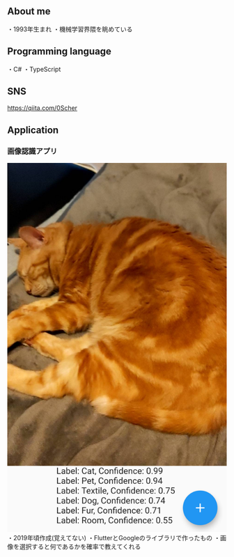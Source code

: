 ## About me
・1993年生まれ
・機械学習界隈を眺めている

## Programming language
・C#
・TypeScript

## SNS
https://qiita.com/0Scher

## Application
### 画像認識アプリ
![2019_](https://github.com/nanako0323/portfolio/blob/master/img/My%20First%20App.png)
・2019年頃作成(覚えてない)
・FlutterとGoogleのライブラリで作ったもの
・画像を選択すると何であるかを確率で教えてくれる

